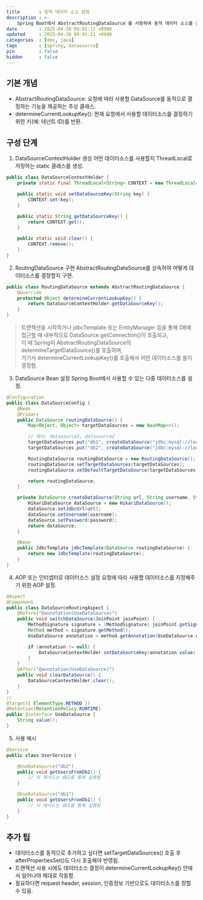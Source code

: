 ```yaml
---
title       : 동적 데이터 소스 설정
description : >-
    Spring Boot에서 AbstractRoutingDataSource 를 사용하여 동적 데이터 소스를 설정하는 방법을 기록
date        : 2025-04-20 09:01:11 +0900
updated     : 2025-04-20 09:01:11 +0900
categories  : [dev, java]
tags        : [spring, datasource]
pin         : false
hidden      : false
---
```


## 기본 개념
- AbstractRoutingDataSource: 요청에 따라 사용할 DataSource를 동적으로 결정하는 기능을 제공하는 추상 클래스.
- determineCurrentLookupKey(): 현재 요청에서 사용할 데이터소스를 결정하기 위한 키(예: 테넌트 ID)를 반환.

## 구성 단계
1. DataSourceContextHolder 생성
어떤 데이터소스를 사용할지 ThreadLocal로 저장하는 static 클래스를 생성.
```java
public class DataSourceContextHolder {
    private static final ThreadLocal<String> CONTEXT = new ThreadLocal<>();

    public static void setDataSourceKey(String key) {
        CONTEXT.set(key);
    }

    public static String getDataSourceKey() {
        return CONTEXT.get();
    }

    public static void clear() {
        CONTEXT.remove();
    }
}
```
2. RoutingDataSource 구현
AbstractRoutingDataSource를 상속하여 어떻게 데이터소스를 결정할지 구현.
```java
public class RoutingDataSource extends AbstractRoutingDataSource {
    @Override
    protected Object determineCurrentLookupKey() {
        return DataSourceContextHolder.getDataSourceKey();
    }
}
```
> 트랜잭션을 시작하거나 jdbcTemplate 또는 EntityManager 등을 통해 DB에 접근할 때 내부적으로 DataSource.getConnection()이 호출되고, <br>
이 때 Spring이 AbstractRoutingDataSource의 determineTargetDataSource()를 호출하며, <br>
거기서 determineCurrentLookupKey()를 호출해서 어떤 데이터소스를 쓸지 결정함.

3. DataSource Bean 설정
Spring Boot에서 사용할 수 있는 다중 데이터소스를 설정.
```java
@Configuration
public class DataSourceConfig {
    @Bean
    @Primary
    public DataSource routingDataSource() {
        Map<Object, Object> targetDataSources = new HashMap<>();

        // 예시: datasource1, datasource2
        targetDataSources.put("db1", createDataSource("jdbc:mysql://localhost:3306/db1", "user", "pass"));
        targetDataSources.put("db2", createDataSource("jdbc:mysql://localhost:3306/db2", "user", "pass"));

        RoutingDataSource routingDataSource = new RoutingDataSource();
        routingDataSource.setTargetDataSources(targetDataSources);
        routingDataSource.setDefaultTargetDataSource(targetDataSources.get("db1"));

        return routingDataSource;
    }

    private DataSource createDataSource(String url, String username, String password) {
        HikariDataSource dataSource = new HikariDataSource();
        dataSource.setJdbcUrl(url);
        dataSource.setUsername(username);
        dataSource.setPassword(password);
        return dataSource;
    }

    @Bean
    public JdbcTemplate jdbcTemplate(DataSource routingDataSource) {
        return new JdbcTemplate(routingDataSource);
    }
}
```
4. AOP 또는 인터셉터로 데이터소스 설정
요청에 따라 사용할 데이터소스를 지정해주기 위한 AOP 설정.
```java
@Aspect
@Component
public class DataSourceRoutingAspect {
    @Before("@annotation(UseDataSource)")
    public void switchDataSource(JoinPoint joinPoint) {
        MethodSignature signature = (MethodSignature) joinPoint.getSignature();
        Method method = signature.getMethod();
        UseDataSource annotation = method.getAnnotation(UseDataSource.class);

        if (annotation != null) {
            DataSourceContextHolder.setDataSourceKey(annotation.value());
        }
    }
    @After("@annotation(UseDataSource)")
    public void clearDataSource() {
        DataSourceContextHolder.clear();
    }
}
//
@Target({ ElementType.METHOD })
@Retention(RetentionPolicy.RUNTIME)
public @interface UseDataSource {
    String value();
}
```

5. 사용 예시
```java
@Service
public class UserService {

    @UseDataSource("db2")
    public void getUsersFromDb2() {
        // 이 메서드는 db2를 통해 실행됨
    }

    @UseDataSource("db1")
    public void getUsersFromDb1() {
        // 이 메서드는 db1을 통해 실행됨
    }
}
```

## 추가 팁
- 데이터소스를 동적으로 추가하고 싶다면 setTargetDataSources() 호출 후 afterPropertiesSet()도 다시 호출해야 반영됨.
- 트랜잭션 사용 시에도 데이터소스 결정이 determineCurrentLookupKey() 안에서 일어나야 제대로 작동함.
- 필요하다면 request header, session, 인증정보 기반으로도 데이터소스를 정할 수 있음.
